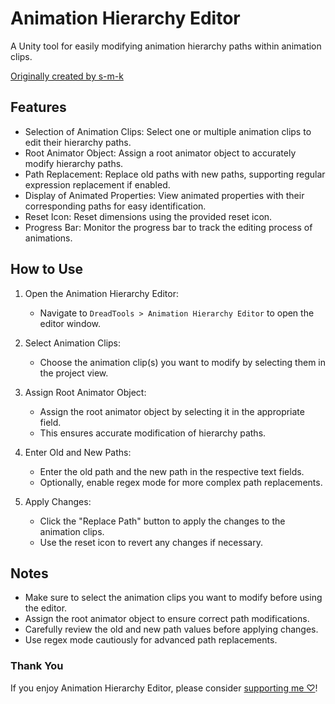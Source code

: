 # Animation Hierarchy Editor

A Unity tool for easily modifying animation hierarchy paths within animation clips.

<a href="https://github.com/s-m-k/Unity-Animation-Hierarchy-Editor">Originally created by s-m-k</a>

## Features

- Selection of Animation Clips: Select one or multiple animation clips to edit their hierarchy paths.
- Root Animator Object: Assign a root animator object to accurately modify hierarchy paths.
- Path Replacement: Replace old paths with new paths, supporting regular expression replacement if enabled.
- Display of Animated Properties: View animated properties with their corresponding paths for easy identification.
- Reset Icon: Reset dimensions using the provided reset icon.
- Progress Bar: Monitor the progress bar to track the editing process of animations.

## How to Use

1. Open the Animation Hierarchy Editor:
   - Navigate to `DreadTools > Animation Hierarchy Editor` to open the editor window.

2. Select Animation Clips:
   - Choose the animation clip(s) you want to modify by selecting them in the project view.

3. Assign Root Animator Object:
   - Assign the root animator object by selecting it in the appropriate field.
   - This ensures accurate modification of hierarchy paths.

4. Enter Old and New Paths:
   - Enter the old path and the new path in the respective text fields.
   - Optionally, enable regex mode for more complex path replacements.

5. Apply Changes:
   - Click the "Replace Path" button to apply the changes to the animation clips.
   - Use the reset icon to revert any changes if necessary.

## Notes

- Make sure to select the animation clips you want to modify before using the editor.
- Assign the root animator object to ensure correct path modifications.
- Carefully review the old and new path values before applying changes.
- Use regex mode cautiously for advanced path replacements.

### Thank You
If you enjoy Animation Hierarchy Editor, please consider [supporting me ♡](https://ko-fi.com/Dreadrith)!